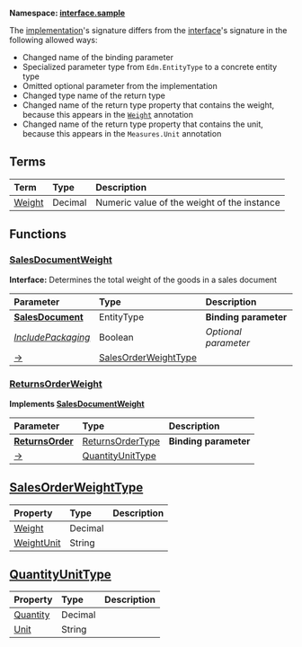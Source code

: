**Namespace: [interface.sample](Org.OData.Core.V1.IsInterface-equivalence.xml)**



The [implementation](#ReturnsOrderWeight)'s signature differs from the [interface](#SalesDocumentWeight)'s signature in the following allowed ways:
- Changed name of the binding parameter
- Specialized parameter type from `Edm.EntityType` to a concrete entity type
- Omitted optional parameter from the implementation
- Changed type name of the return type
- Changed name of the return type property that contains the weight, because this appears in the [`Weight`](#Weight) annotation
- Changed name of the return type property that contains the unit, because this appears in the `Measures.Unit` annotation


## Terms

Term|Type|Description
:---|:---|:----------
[Weight](./Org.OData.Core.V1.IsInterface-equivalence.xml#L25:~:text=<Term%20Name="-,Weight,-")|Decimal|<a name="Weight"></a>Numeric value of the weight of the instance


## Functions

<a name="SalesDocumentWeight"></a>
### [SalesDocumentWeight](./Org.OData.Core.V1.IsInterface-equivalence.xml#L29:~:text=<Function%20Name="-,SalesDocumentWeight,-")

**Interface:**
Determines the total weight of the goods in a sales document

Parameter|Type|Description
:--------|:---|:----------
**[SalesDocument](./Org.OData.Core.V1.IsInterface-equivalence.xml#L32:~:text=<Function%20Name="-,SalesDocumentWeight,-")**|EntityType|**Binding parameter**
*[IncludePackaging](./Org.OData.Core.V1.IsInterface-equivalence.xml#L33:~:text=<Function%20Name="-,SalesDocumentWeight,-")*|Boolean|*Optional parameter*
[&rarr;](./Org.OData.Core.V1.IsInterface-equivalence.xml#L38:~:text=<Function%20Name="-,SalesDocumentWeight,-")|[SalesOrderWeightType](#SalesOrderWeightType)|


<a name="ReturnsOrderWeight"></a>
### [ReturnsOrderWeight](./Org.OData.Core.V1.IsInterface-equivalence.xml#L49:~:text=<Function%20Name="-,ReturnsOrderWeight,-")

**Implements [SalesDocumentWeight](#SalesDocumentWeight)**


Parameter|Type|Description
:--------|:---|:----------
**[ReturnsOrder](./Org.OData.Core.V1.IsInterface-equivalence.xml#L51:~:text=<Function%20Name="-,ReturnsOrderWeight,-")**|[ReturnsOrderType](#ReturnsOrderType)|**Binding parameter**
[&rarr;](./Org.OData.Core.V1.IsInterface-equivalence.xml#L52:~:text=<Function%20Name="-,ReturnsOrderWeight,-")|[QuantityUnitType](#QuantityUnitType)|


<a name="SalesOrderWeightType"></a>
## [SalesOrderWeightType](./Org.OData.Core.V1.IsInterface-equivalence.xml#L42:~:text=<ComplexType%20Name="-,SalesOrderWeightType,-")


Property|Type|Description
:-------|:---|:----------
[Weight](./Org.OData.Core.V1.IsInterface-equivalence.xml#L43:~:text=<ComplexType%20Name="-,SalesOrderWeightType,-")|Decimal|
[WeightUnit](./Org.OData.Core.V1.IsInterface-equivalence.xml#L46:~:text=<ComplexType%20Name="-,SalesOrderWeightType,-")|String|

<a name="QuantityUnitType"></a>
## [QuantityUnitType](./Org.OData.Core.V1.IsInterface-equivalence.xml#L56:~:text=<ComplexType%20Name="-,QuantityUnitType,-")


Property|Type|Description
:-------|:---|:----------
[Quantity](./Org.OData.Core.V1.IsInterface-equivalence.xml#L57:~:text=<ComplexType%20Name="-,QuantityUnitType,-")|Decimal|
[Unit](./Org.OData.Core.V1.IsInterface-equivalence.xml#L60:~:text=<ComplexType%20Name="-,QuantityUnitType,-")|String|
